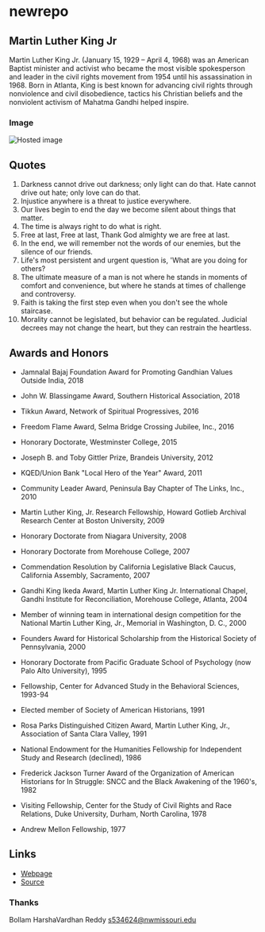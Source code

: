 # newrepo

## Martin Luther King Jr

Martin Luther King Jr. (January 15, 1929 – April 4, 1968) was an American Baptist minister and activist who became the most visible spokesperson and leader in the civil rights movement from 1954 until his assassination in 1968. Born in Atlanta, King is best known for advancing civil rights through nonviolence and civil disobedience, tactics his Christian beliefs and the nonviolent activism of Mahatma Gandhi helped inspire.

### Image

![Hosted image](https://localtvwjw.files.wordpress.com/2019/01/gettyimages-2674125.jpg?quality=85&strip=all&w=400&h=225&crop=1 "Martin Luther King")

## Quotes

1. Darkness cannot drive out darkness; only light can do that. Hate cannot drive out hate; only love can do that.
2. Injustice anywhere is a threat to justice everywhere.
3. Our lives begin to end the day we become silent about things that matter.
4. The time is always right to do what is right.
5. Free at last, Free at last, Thank God almighty we are free at last.
6. In the end, we will remember not the words of our enemies, but the silence of our friends.
7. Life's most persistent and urgent question is, 'What are you doing for others?
8. The ultimate measure of a man is not where he stands in moments of comfort and convenience, but where he stands at times of challenge      and controversy.
9. Faith is taking the first step even when you don't see the whole staircase.
1. Morality cannot be legislated, but behavior can be regulated. Judicial decrees may not change the heart, but they can restrain the heartless.

## Awards and Honors

- Jamnalal Bajaj Foundation Award for Promoting Gandhian Values Outside India, 2018

- John W. Blassingame Award, Southern Historical Association, 2018

- Tikkun Award, Network of Spiritual Progressives, 2016

- Freedom Flame Award, Selma Bridge Crossing Jubilee, Inc., 2016

- Honorary Doctorate, Westminster College, 2015 

- Joseph B. and Toby Gittler Prize, Brandeis University, 2012

- KQED/Union Bank "Local Hero of the Year" Award, 2011

- Community Leader Award, Peninsula Bay Chapter of The Links, Inc., 2010

- Martin Luther King, Jr. Research Fellowship, Howard Gotlieb Archival Research Center at Boston University, 2009

- Honorary Doctorate from Niagara University, 2008

- Honorary Doctorate from Morehouse College, 2007

- Commendation Resolution by California Legislative Black Caucus, California Assembly, Sacramento, 2007

- Gandhi King Ikeda Award, Martin Luther King Jr. International Chapel, Gandhi Institute for Reconciliation, Morehouse College, Atlanta,   2004

- Member of winning team in international design competition for the National Martin Luther King, Jr., Memorial in Washington, D. C.,     2000

- Founders Award for Historical Scholarship from the Historical Society of Pennsylvania, 2000

- Honorary Doctorate from Pacific Graduate School of Psychology (now Palo Alto University), 1995

- Fellowship, Center for Advanced Study in the Behavioral Sciences, 1993-94

- Elected member of Society of American Historians, 1991

- Rosa Parks Distinguished Citizen Award, Martin Luther King, Jr., Association of Santa Clara Valley, 1991

- National Endowment for the Humanities Fellowship for Independent Study and Research (declined), 1986

- Frederick Jackson Turner Award of the Organization of American Historians for In Struggle: SNCC and the Black Awakening of the 1960's,   1982

- Visiting Fellowship, Center for the Study of Civil Rights and Race Relations, Duke University, Durham, North Carolina, 1978

- Andrew Mellon Fellowship, 1977

## Links

- [Webpage](https://en.wikipedia.org/wiki/Civil_rights_movement "Civil rights movement")
- [Source](https://en.wikipedia.org/wiki/Martin_Luther_King_Jr. "Martin Luther King Jr.")

### Thanks
Bollam HarshaVardhan Reddy
s534624@nwmissouri.edu

